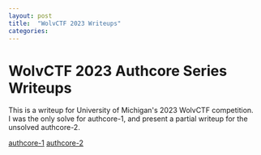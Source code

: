 ```yaml
---
layout: post
title:  "WolvCTF 2023 Writeups"
categories:
---
```


# WolvCTF 2023 Authcore Series Writeups
This is a writeup for University of Michigan's 2023 WolvCTF competition. <br />
I was the only solve for authcore-1, and present a partial writeup for the unsolved authcore-2.


[authcore-1](/writeups/2023-04-02-authcore-1.html)
[authcore-2](/writeups/2023-04-02-authcore-2.html)
